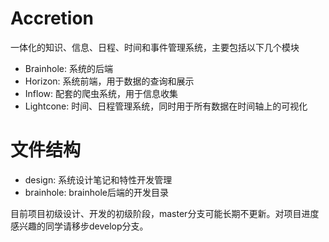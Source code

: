 # Accretion
一体化的知识、信息、日程、时间和事件管理系统，主要包括以下几个模块

* Brainhole: 系统的后端
* Horizon: 系统前端，用于数据的查询和展示
* Inflow: 配套的爬虫系统，用于信息收集
* Lightcone: 时间、日程管理系统，同时用于所有数据在时间轴上的可视化

# 文件结构
* design: 系统设计笔记和特性开发管理
* brainhole: brainhole后端的开发目录

目前项目初级设计、开发的初级阶段，master分支可能长期不更新。对项目进度感兴趣的同学请移步develop分支。
